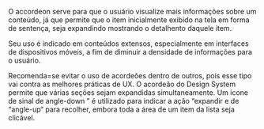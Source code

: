 O accordeon serve para que o usuário visualize mais informações sobre um conteúdo, já que permite que o item inicialmente exibido na tela em forma de sentença, seja expandindo mostrando o detalhento daquele item.

Seu uso é indicado em conteúdos extensos, especialmente em interfaces de dispositivos móveis, a fim de diminuir a densidade de informações para o usuário.

Recomenda=se evitar o uso de acordeões dentro de outros, pois esse tipo vai contra as melhores práticas de UX. O acordeão do Design System permite que várias seções sejam expandidas simultaneamente. Um ícone de sinal de angle-down ” é utilizado para indicar a ação “expandir e de “angle-up“ para recolher, embora toda a área de um item da lista seja clicável.

